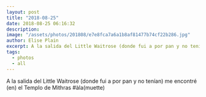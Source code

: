 ```yaml
---
layout: post
title: "2018-08-25"
date: 2018-08-25 06:16:32
description: 
image: "/assets/photos/201808/e7e8fca7a6a1b8af81477b74cf22b286.jpg"
author: Elise Plain
excerpt: A la salida del Little Waitrose (donde fui a por pan y no tenían) me encontré (en) el Templo de Mithras #àla(muette)
tags: 
  - photos
  - all
---
```


A la salida del Little Waitrose (donde fui a por pan y no tenían) me encontré (en) el Templo de Mithras #àla(muette)
<p></p>
